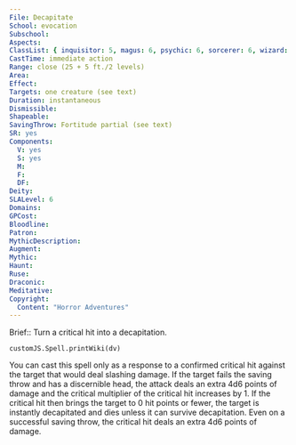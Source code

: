 ```yaml
---
File: Decapitate
School: evocation
Subschool: 
Aspects: 
ClassList: { inquisitor: 5, magus: 6, psychic: 6, sorcerer: 6, wizard: 6 }
CastTime: immediate action
Range: close (25 + 5 ft./2 levels)
Area: 
Effect: 
Targets: one creature (see text)
Duration: instantaneous
Dismissible: 
Shapeable: 
SavingThrow: Fortitude partial (see text)
SR: yes
Components:
  V: yes
  S: yes
  M: 
  F: 
  DF: 
Deity: 
SLALevel: 6
Domains: 
GPCost: 
Bloodline: 
Patron: 
MythicDescription: 
Augment: 
Mythic: 
Haunt: 
Ruse: 
Draconic: 
Meditative: 
Copyright:
  Content: "Horror Adventures"
---
```

Brief:: Turn a critical hit into a decapitation.

```dataviewjs
customJS.Spell.printWiki(dv)
```

You can cast this spell only as a response to a confirmed critical hit against the target that would deal slashing damage. If the target fails the saving throw and has a discernible head, the attack deals an extra 4d6 points of damage and the critical multiplier of the critical hit increases by 1. If the critical hit then brings the target to 0 hit points or fewer, the target is instantly decapitated and dies unless it can survive decapitation. Even on a successful saving throw, the critical hit deals an extra 4d6 points of damage.
